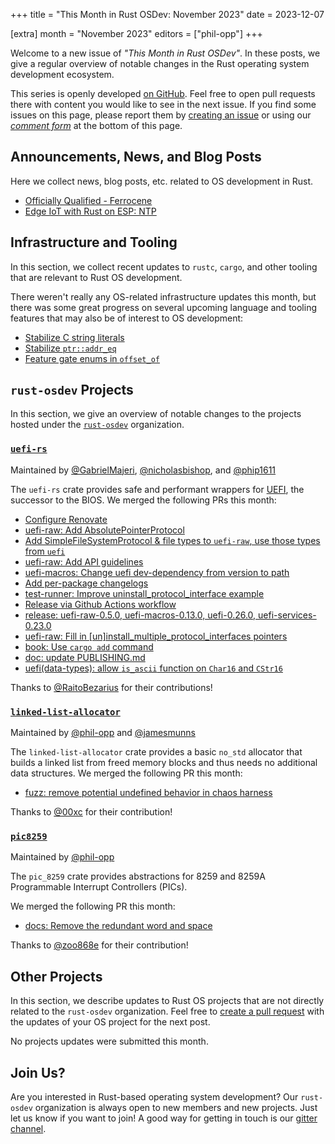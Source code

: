 +++
title = "This Month in Rust OSDev: November 2023"
date = 2023-12-07

[extra]
month = "November 2023"
editors = ["phil-opp"]
+++

Welcome to a new issue of _"This Month in Rust OSDev"_. In these posts, we give a regular overview of notable changes in the Rust operating system development ecosystem.

<!-- more -->

This series is openly developed [on GitHub](https://github.com/rust-osdev/homepage/). Feel free to open pull requests there with content you would like to see in the next issue. If you find some issues on this page, please report them by [creating an issue](https://github.com/rust-osdev/homepage/issues/new) or using our <a href="#comment-form">_comment form_</a> at the bottom of this page.

<!--
    This is a draft for the upcoming "This Month in Rust OSDev (November 2023)" post.
    Feel free to create pull requests against the `next` branch to add your
    content here.
    Please take a look at the past posts on https://rust-osdev.com/ to see the
    general structure of these posts.
-->

## Announcements, News, and Blog Posts

Here we collect news, blog posts, etc. related to OS development in Rust.

- [Officially Qualified - Ferrocene](https://ferrous-systems.com/blog/officially-qualified-ferrocene/)
- [Edge IoT with Rust on ESP: NTP](https://apollolabsblog.hashnode.dev/edge-iot-with-rust-on-esp-ntp)

<!--
Please follow this template:

- [Title](https://example.com)
  - (optional) Some additional context
-->


## Infrastructure and Tooling

In this section, we collect recent updates to `rustc`, `cargo`, and other tooling that are relevant to Rust OS development.

There weren't really any OS-related infrastructure updates this month, but there was some great progress on several upcoming language and tooling features that may also be of interest to OS development:

- [Stabilize C string literals](https://github.com/rust-lang/rust/pull/117472)
- [Stabilize `ptr::addr_eq`](https://github.com/rust-lang/rust/pull/117968)
- [Feature gate enums in `offset_of`](https://github.com/rust-lang/rust/pull/117537)

<!--
    Please use the following template:

- [Title](https://example.com)
  - (optional) Some additional context
-->

## `rust-osdev` Projects

In this section, we give an overview of notable changes to the projects hosted under the [`rust-osdev`](https://github.com/rust-osdev/about) organization.

<!--
    Please use the following template:

    ### [`repo_name`](https://github.com/rust-osdev/repo_name)
    <span class="maintainers">Maintained by [@maintainer_1](https://github.com/maintainer_1)</span>

    The `repo_name` crate ...<<short introduction>>...

    We merged the following changes this month:
    <<changelog, either in list or text form>>
-->

### [`uefi-rs`](https://github.com/rust-osdev/uefi-rs)

<span class="maintainers">Maintained by [@GabrielMajeri](https://github.com/GabrielMajeri), [@nicholasbishop](https://github.com/nicholasbishop), and [@phip1611](https://github.com/phip1611)</span>

The `uefi-rs` crate provides safe and performant wrappers for [UEFI](https://en.wikipedia.org/wiki/Unified_Extensible_Firmware_Interface), the successor to the BIOS. We merged the following PRs this month:

- [Configure Renovate](https://github.com/rust-osdev/uefi-rs/pull/986)
- [uefi-raw: Add AbsolutePointerProtocol](https://github.com/rust-osdev/uefi-rs/pull/990)
- [Add SimpleFileSystemProtocol & file types to `uefi-raw`, use those types from `uefi`](https://github.com/rust-osdev/uefi-rs/pull/991)
- [uefi-raw: Add API guidelines](https://github.com/rust-osdev/uefi-rs/pull/992)
- [uefi-macros: Change uefi dev-dependency from version to path](https://github.com/rust-osdev/uefi-rs/pull/998)
- [Add per-package changelogs](https://github.com/rust-osdev/uefi-rs/pull/997)
- [test-runner: Improve uninstall_protocol_interface example](https://github.com/rust-osdev/uefi-rs/pull/931)
- [Release via Github Actions workflow](https://github.com/rust-osdev/uefi-rs/pull/999)
- [release: uefi-raw-0.5.0, uefi-macros-0.13.0, uefi-0.26.0, uefi-services-0.23.0](https://github.com/rust-osdev/uefi-rs/pull/1001)
- [uefi-raw: Fill in [un]install_multiple_protocol_interfaces pointers](https://github.com/rust-osdev/uefi-rs/pull/1000)
- [book: Use `cargo add` command](https://github.com/rust-osdev/uefi-rs/pull/1002)
- [doc: update PUBLISHING.md](https://github.com/rust-osdev/uefi-rs/pull/959)
- [uefi(data-types): allow `is_ascii` function on `Char16` and `CStr16`](https://github.com/rust-osdev/uefi-rs/pull/1008)

<!---
- [chore(deps): update crate-ci/typos action to v1.16.22](https://github.com/rust-osdev/uefi-rs/pull/988)
- [chore(deps): lock file maintenance](https://github.com/rust-osdev/uefi-rs/pull/989)
- [chore(deps): lock file maintenance](https://github.com/rust-osdev/uefi-rs/pull/993)
- [chore(deps): update crate-ci/typos action to v1.16.23](https://github.com/rust-osdev/uefi-rs/pull/1005)
- [chore(deps): lock file maintenance](https://github.com/rust-osdev/uefi-rs/pull/1006)
- [chore(deps): lock file maintenance](https://github.com/rust-osdev/uefi-rs/pull/1010)
- [nix: update rust-toolchain in shell](https://github.com/rust-osdev/uefi-rs/pull/1007)
- [chore(deps): lock file maintenance](https://github.com/rust-osdev/uefi-rs/pull/1012)
- [fix(deps): update rust crate itertools to 0.12.0](https://github.com/rust-osdev/uefi-rs/pull/1009)
--->

Thanks to [@RaitoBezarius](https://github.com/RaitoBezarius) for their contributions!


### [`linked-list-allocator`](https://github.com/rust-osdev/linked-list-allocator)

<span class="maintainers">Maintained by [@phil-opp](https://github.com/phil-opp) and [@jamesmunns](https://github.com/jamesmunns)</span>

The `linked-list-allocator` crate provides a basic `no_std` allocator that builds a linked list from freed memory blocks and thus needs no additional data structures. We merged the following PR this month:

- [fuzz: remove potential undefined behavior in chaos harness](https://github.com/rust-osdev/linked-list-allocator/pull/80)

Thanks to [@00xc](https://github.com/00xc) for their contribution!


### [`pic8259`](https://github.com/rust-osdev/pic8259)
<span class="maintainers">Maintained by [@phil-opp](https://github.com/phil-opp)</span>

The `pic_8259` crate provides abstractions for 8259 and 8259A Programmable Interrupt Controllers (PICs).

We merged the following PR this month:

- [docs: Remove the redundant word and space](https://github.com/rust-osdev/pic8259/pull/5)

Thanks to [@zoo868e](https://github.com/zoo868e) for their contribution!

## Other Projects

In this section, we describe updates to Rust OS projects that are not directly related to the `rust-osdev` organization. Feel free to [create a pull request](https://github.com/rust-osdev/homepage/pulls) with the updates of your OS project for the next post.

<span class="gray">No projects updates were submitted this month.</span>

<!--
    Please use the following template:

    ### [`owner_name/repo_name`](https://github.com/rust-osdev/owner_name/repo_name)
    <span class="maintainers">(Section written by [@your_github_name](https://github.com/your_github_name))</span>

    ...<<your project updates>>...
-->



## Join Us?

Are you interested in Rust-based operating system development? Our `rust-osdev` organization is always open to new members and new projects. Just let us know if you want to join! A good way for getting in touch is our [gitter channel](https://gitter.im/rust-osdev/Lobby).
